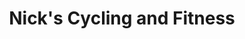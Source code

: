 ---
title: "Nick's Cycling and Fitness"
url: /west-burlington/nicks-cycling-and-fitness/
shop: bicycle
---